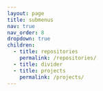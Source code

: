 ```yaml
---
layout: page
title: submenus
nav: true
nav_order: 8
dropdown: true
children:
  - title: repositories
    permalink: /repositories/
  - title: divider
  - title: projects
    permalink: /projects/
---
```

